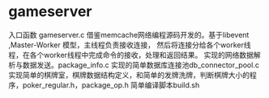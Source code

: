 # gameserver
入口函数 gameserver.c
借鉴memcache网络编程源码开发的。基于libevent ,Master-Worker 模型，主线程负责接收连接，
然后将连接分给各个worker线程，在各个worker线程中完成命令的接收，处理和返回结果。 
实现的网络数据解析与数据发送。package_info.c 
实现的简单数据库连接池db_connector_pool.c 
实现简单的棋牌室，棋牌数据结构定义，和简单的发牌洗牌，判断棋牌大小的程序，poker_regular.h，package_op.h 
简单编译脚本build.sh
